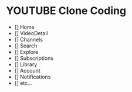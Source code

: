 # YOUTUBE Clone Coding

- [] Home
- [] VideoDetail
- [] Channels
- [] Search
- [] Explore
- [] Subscriptions
- [] Library
- [] Account
- [] Notifications
- [] etc...
